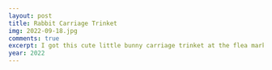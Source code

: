 ```yaml
---
layout: post
title: Rabbit Carriage Trinket
img: 2022-09-18.jpg
comments: true
excerpt: I got this cute little bunny carriage trinket at the flea market.
year: 2022
---
```

